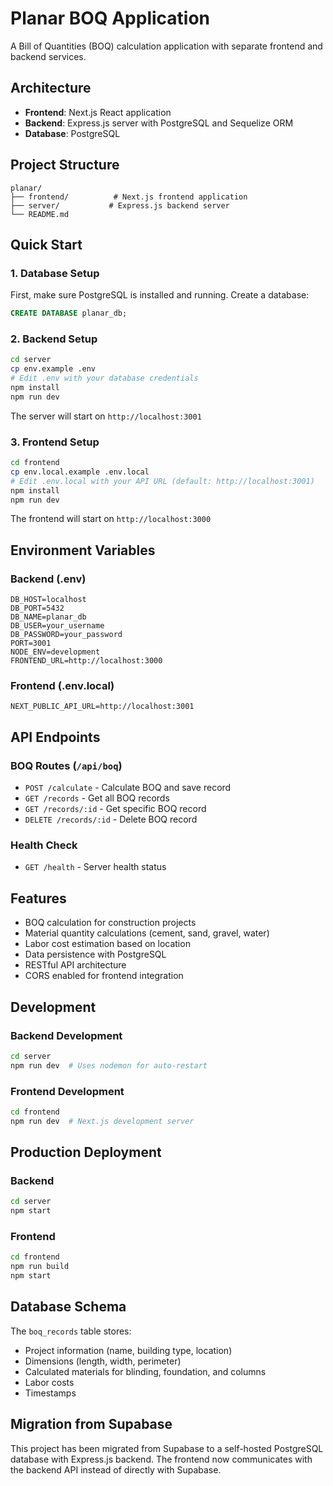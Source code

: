 # Planar BOQ Application

A Bill of Quantities (BOQ) calculation application with separate frontend and backend services.

## Architecture

- **Frontend**: Next.js React application
- **Backend**: Express.js server with PostgreSQL and Sequelize ORM
- **Database**: PostgreSQL

## Project Structure

```
planar/
├── frontend/          # Next.js frontend application
├── server/           # Express.js backend server
└── README.md
```

## Quick Start

### 1. Database Setup

First, make sure PostgreSQL is installed and running. Create a database:

```sql
CREATE DATABASE planar_db;
```

### 2. Backend Setup

```bash
cd server
cp env.example .env
# Edit .env with your database credentials
npm install
npm run dev
```

The server will start on `http://localhost:3001`

### 3. Frontend Setup

```bash
cd frontend
cp env.local.example .env.local
# Edit .env.local with your API URL (default: http://localhost:3001)
npm install
npm run dev
```

The frontend will start on `http://localhost:3000`

## Environment Variables

### Backend (.env)
```
DB_HOST=localhost
DB_PORT=5432
DB_NAME=planar_db
DB_USER=your_username
DB_PASSWORD=your_password
PORT=3001
NODE_ENV=development
FRONTEND_URL=http://localhost:3000
```

### Frontend (.env.local)
```
NEXT_PUBLIC_API_URL=http://localhost:3001
```

## API Endpoints

### BOQ Routes (`/api/boq`)

- `POST /calculate` - Calculate BOQ and save record
- `GET /records` - Get all BOQ records  
- `GET /records/:id` - Get specific BOQ record
- `DELETE /records/:id` - Delete BOQ record

### Health Check

- `GET /health` - Server health status

## Features

- BOQ calculation for construction projects
- Material quantity calculations (cement, sand, gravel, water)
- Labor cost estimation based on location
- Data persistence with PostgreSQL
- RESTful API architecture
- CORS enabled for frontend integration

## Development

### Backend Development
```bash
cd server
npm run dev  # Uses nodemon for auto-restart
```

### Frontend Development
```bash
cd frontend
npm run dev  # Next.js development server
```

## Production Deployment

### Backend
```bash
cd server
npm start
```

### Frontend
```bash
cd frontend
npm run build
npm start
```

## Database Schema

The `boq_records` table stores:
- Project information (name, building type, location)
- Dimensions (length, width, perimeter)
- Calculated materials for blinding, foundation, and columns
- Labor costs
- Timestamps

## Migration from Supabase

This project has been migrated from Supabase to a self-hosted PostgreSQL database with Express.js backend. The frontend now communicates with the backend API instead of directly with Supabase.
